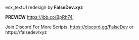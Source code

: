 esx_textUI redesign by **FalseDev.xyz**

**PREVIEW**
https://ibb.co/BpRh74j

Join Discord For More Scripts. https://discord.gg/FalseDev or https://falsedev/xyz
